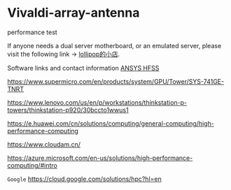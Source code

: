 # Vivaldi-array-antenna

performance test

If anyone needs a dual server motherboard, or an emulated server, please visit the following link -> [lollipop的小店](https://shop331980077.taobao.com/?spm=a1z10.1-c.0.0.60a9385fku0W5B).

Software links and contact information [ANSYS HFSS](https://www.ansys.com/products/electronics/ansys-hfss)

https://www.supermicro.com/en/products/system/GPU/Tower/SYS-741GE-TNRT

https://www.lenovo.com/us/en/p/workstations/thinkstation-p-towers/thinkstation-p920/30bccto1wwus1

https://e.huawei.com/cn/solutions/computing/general-computing/high-performance-computing

https://www.cloudam.cn/

https://azure.microsoft.com/en-us/solutions/high-performance-computing/#intro

`Google` https://cloud.google.com/solutions/hpc?hl=en

